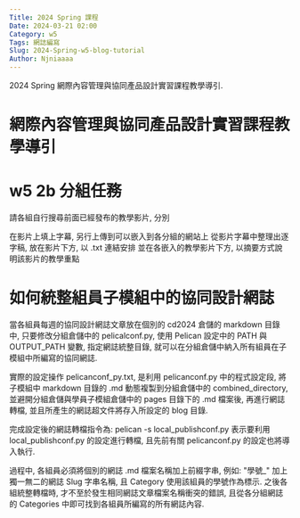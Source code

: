 ```yaml
---
Title: 2024 Spring 課程
Date: 2024-03-21 02:00
Category: w5
Tags: 網誌編寫
Slug: 2024-Spring-w5-blog-tutorial
Author: Njniaaaa
---
```


2024 Spring 網際內容管理與協同產品設計實習課程教學導引.

<!-- PELICAN_END_SUMMARY -->
# 網際內容管理與協同產品設計實習課程教學導引
# w5 2b 分組任務
請各組自行搜尋前面已經發布的教學影片, 分別

在影片上填上字幕, 另行上傳到可以嵌入到各分組的網站上
從影片字幕中整理出逐字稿, 放在影片下方, 以 .txt 連結安排
並在各嵌入的教學影片下方, 以摘要方式說明該影片的教學重點
# 如何統整組員子模組中的協同設計網誌
當各組員每週的協同設計網誌文章放在個別的 cd2024 倉儲的 markdown 目錄中, 只要修改分組倉儲中的 pelicalconf.py, 使用 Pelican 設定中的 PATH 與 OUTPUT_PATH 變數, 指定網誌統整目錄, 就可以在分組倉儲中納入所有組員在子模組中所編寫的協同網誌.

實際的設定操作 pelicanconf_py.txt, 是利用 pelicanconf.py 中的程式設定段, 將子模組中 markdown 目錄的 .md 動態複製到分組倉儲中的 combined_directory, 並避開分組倉儲與學員子模組倉儲中的 pages 目錄下的 .md 檔案後, 再進行網誌轉檔, 並且所產生的網誌超文件將存入所設定的 blog 目錄.

完成設定後的網誌轉檔指令為: pelican -s local_publishconf.py 表示要利用 local_publishconf.py 的設定進行轉檔, 且先前有關 pelicanconf.py 的設定也將導入執行.

過程中, 各組員必須將個別的網誌 .md 檔案名稱加上前綴字串, 例如: "學號_" 加上獨一無二的網誌 Slug 字串名稱, 且 Category 使用該組員的學號作為標示. 之後各組統整轉檔時, 才不至於發生相同網誌文章檔案名稱衝突的錯誤, 且從各分組網誌的 Categories 中即可找到各組員所編寫的所有網誌內容.